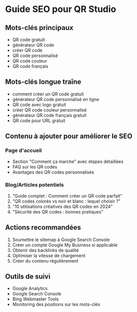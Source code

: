 # Guide SEO pour QR Studio

## Mots-clés principaux

- QR code gratuit
- générateur QR code
- créer QR code
- QR code personnalisé
- QR code couleur
- QR code français

## Mots-clés longue traîne

- comment créer un QR code gratuit
- générateur QR code personnalisé en ligne
- QR code avec logo gratuit
- créer QR code couleur personnalisé
- générateur QR code français gratuit
- QR code pour URL gratuit

## Contenu à ajouter pour améliorer le SEO

### Page d'accueil

- Section "Comment ça marche" avec étapes détaillées
- FAQ sur les QR codes
- Avantages des QR codes personnalisés

### Blog/Articles potentiels

1. "Guide complet : Comment créer un QR code parfait"
2. "QR codes colorés vs noir et blanc : lequel choisir ?"
3. "10 utilisations créatives des QR codes en 2024"
4. "Sécurité des QR codes : bonnes pratiques"

## Actions recommandées

1. Soumettre le sitemap à Google Search Console
2. Créer un compte Google My Business si applicable
3. Obtenir des backlinks de qualité
4. Optimiser la vitesse de chargement
5. Créer du contenu régulièrement

## Outils de suivi

- Google Analytics
- Google Search Console
- Bing Webmaster Tools
- Monitoring des positions sur les mots-clés
